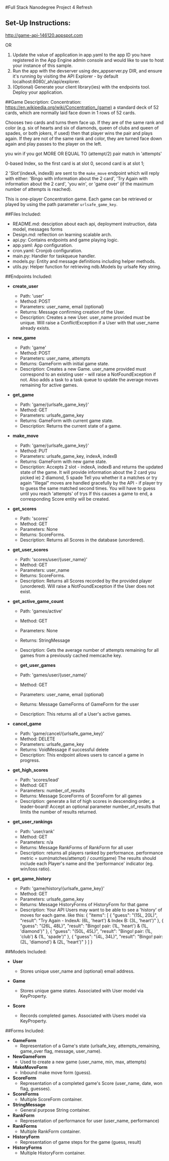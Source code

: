 #Full Stack Nanodegree Project 4 Refresh

## Set-Up Instructions:

http://game-api-146120.appspot.com

OR

1.  Update the value of application in app.yaml to the app ID you have registered
 in the App Engine admin console and would like to use to host your instance of this sample.
1.  Run the app with the devserver using dev_appserver.py DIR, and ensure it's
 running by visiting the API Explorer - by default localhost:8080/_ah/api/explorer.
1.  (Optional) Generate your client library(ies) with the endpoints tool.
 Deploy your application.
 
 
 
##Game Description:
Concentration: https://en.wikipedia.org/wiki/Concentration_(game)
a standard deck of 52 cards, which are normally laid face down in 1 rows of 52 cards.

Chooses two cards and turns them face up. If they are of the same rank and color (e.g. six of hearts and six of diamonds, queen of clubs and queen of spades, or both jokers, if used) then that player wins the pair and plays again. If they are not of the same rank and color, they are turned face down again and play passes to the player on the left. 

you win if you got MORE OR EQUAL TO (attempt/2) pair match in 'attempts'

0-based Index, so the first card is at slot 0, second card is at slot 1;

2 'Slot'(indexA, indexB) are sent to the `make_move` endpoint which will reply
with either: 'Bingo with information about the 2 card', 'Try Again with information about the 2 card', 'you win', or 'game over' (if the maximum
number of attempts is reached).

This is one-player Concentration game. Each game can be retrieved or played by using the path parameter
`urlsafe_game_key`.

##Files Included:
 - README.md: desciption about each api, deployment instruction, data model, messages forms
 - Design.md: reflection on learning scalable arch.
 - api.py: Contains endpoints and game playing logic.
 - app.yaml: App configuration.
 - cron.yaml: Cronjob configuration.
 - main.py: Handler for taskqueue handler.
 - models.py: Entity and message definitions including helper methods.
 - utils.py: Helper function for retrieving ndb.Models by urlsafe Key string.


##Endpoints Included:
 - **create_user**
    - Path: 'user'
    - Method: POST
    - Parameters: user_name, email (optional)
    - Returns: Message confirming creation of the User.
    - Description: Creates a new User. user_name provided must be unique. Will 
    raise a ConflictException if a User with that user_name already exists.
    
 - **new_game**
    - Path: 'game'
    - Method: POST
    - Parameters: user_name,  attempts
    - Returns: GameForm with initial game state.
    - Description: Creates a new Game. user_name provided must correspond to an
    existing user - will raise a NotFoundException if not. Also adds a task to a task queue to update the average moves remaining for active games.
     
 - **get_game**
    - Path: 'game/{urlsafe_game_key}'
    - Method: GET
    - Parameters: urlsafe_game_key
    - Returns: GameForm with current game state.
    - Description: Returns the current state of a game.
    
 - **make_move**
    - Path: 'game/{urlsafe_game_key}'
    - Method: PUT
    - Parameters: urlsafe_game_key, indexA, indexB
    - Returns: GameForm with new game state.
    - Description: Accepts 2 slot - indexA, indexB and returns the updated state of the game.
    It will provide information about the 2 card you picked ie) 2 diamond, 5 spade
    Tell you whether it a matches or try again
    "Illegal" moves are handled gracefully by the API - if player try to guess the same matched second times.
    You will have to guess until you reach 'attempts' of trys
    If this causes a game to end, a corresponding Score entity will be created.
    
 - **get_scores**
    - Path: 'scores'
    - Method: GET
    - Parameters: None
    - Returns: ScoreForms.
    - Description: Returns all Scores in the database (unordered).
    
 - **get_user_scores**
    - Path: 'scores/user/{user_name}'
    - Method: GET
    - Parameters: user_name
    - Returns: ScoreForms. 
    - Description: Returns all Scores recorded by the provided player (unordered).
    Will raise a NotFoundException if the User does not exist.
    
 - **get_active_game_count**
    - Path: 'games/active'
    - Method: GET
    - Parameters: None
    - Returns: StringMessage
    - Description: Gets the average number of attempts remaining for all games
    from a previously cached memcache key.

    - **get_user_games**
    - Path: 'games/user/{user_name}'
    - Method: GET
    - Parameters: user_name, email (optional)
    - Returns: Message GameForms of GameForm for the user
    - Description: 
    This returns all of a User's active games.

- **cancel_game**
    - Path: 'game/cancel/{urlsafe_game_key}'
    - Method: DELETE
    - Parameters: urlsafe_game_key
    - Returns: VoidMessage if successful delete
    - Description: 
    This endpoint allows users to cancel a game in progress. 

- **get_high_scores**
    - Path: 'scores/lead'
    - Method: GET
    - Parameters: number_of_results
    - Returns: Message ScoreForms of ScoreForm for all games
    - Description: 
    generate a list of high scores in descending order, a leader-board!
    Accept an optional parameter number_of_results that limits the number of results returned.   

- **get_user_rankings**
    - Path: 'user/rank'
    - Method: GET
    - Parameters: n/a
    - Returns: Message RankForms of RankForm for all user
    - Description: 
    returns all players ranked by performance.
    performance metric = sum(matches/attempt) / count(game) 
    The results should include each Player's name and the 'performance' indicator (eg. win/loss ratio).

- **get_game_history**
    - Path: 'game/history/{urlsafe_game_key}'
    - Method: GET
    - Parameters: urlsafe_game_key
    - Returns: Message HistoryForms of HistoryForm for that game
    - Description: 
    Your API Users may want to be able to see a 'history' of moves for each game.
    like this:
    {
 "items": [
  {
   "guess": "(15L, 20L)",
   "result": "Try Again - IndexA: (6L, 'heart') & Index B: (3L, 'heart')"
  },
  {
   "guess": "(26L, 48L)",
   "result": "Bingo! pair: (1L, 'heart') & (1L, 'diamond')"
  },
  {
   "guess": "(50L, 45L)",
   "result": "Bingo! pair: (1L, 'club') & (1L, 'spade')"
  },
  {
   "guess": "(4L, 34L)",
   "result": "Bingo! pair: (2L, 'diamond') & (2L, 'heart')"
  }
 ]
}
    
##Models Included:
 - **User**
    - Stores unique user_name and (optional) email address.
    
 - **Game**
    - Stores unique game states. Associated with User model via KeyProperty.
    
 - **Score**
    - Records completed games. Associated with Users model via KeyProperty.
    
##Forms Included:
 - **GameForm**
    - Representation of a Game's state (urlsafe_key, attempts_remaining,
    game_over flag, message, user_name).
 - **NewGameForm**
    - Used to create a new game (user_name, min, max, attempts)
 - **MakeMoveForm**
    - Inbound make move form (guess).
 - **ScoreForm**
    - Representation of a completed game's Score (user_name, date, won flag,
    guesses).
 - **ScoreForms**
    - Multiple ScoreForm container.
 - **StringMessage**
    - General purpose String container.
 - **RankForm**
    - Representation of performance for user (user_name, performance)
 - **RankForms**
    - Multiple RankForm container.
 - **HistoryForm**
    - Representation of game steps for the game (guess, result)
 - **HistoryForms**
    - Multiple HistoryForm container.    